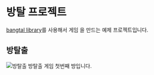 # 방탈 프로젝트
[bangtal library](https://cafe.naver.com/bangtal "bangtal cafe")를 사용해서 게임
을 만드는 예제 프로젝트입니다.

## 방탈출
![방탈출](https://github.com/JungChaeMoon/room_escape/docs/room1.PNG)
방탈출 게임 첫번째 방입니다.

